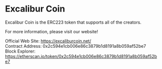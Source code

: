 Excalibur Coin
======================

Excalibur Coin is the ERC223 token that supports all of the creators.

For more information, please visit our website!

Official Web Site: https://excaliburcoin.net/  
Contract Address: 0x2c594e1cb006e86c3879b1d8191a8b059af52be7  
Block Explorer: https://etherscan.io/token/0x2c594e1cb006e86c3879b1d8191a8b059af52be7

